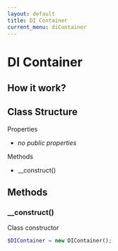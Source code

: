 ```yaml
---
layout: default
title: DI Container
current_menu: diContainer
---
```


# DI Container

## How it work?

## Class Structure

Properties
- *no public properties*

Methods
- __construct()

## Methods

### __construct()
Class constructor
```php
$DIContainer = new DIContainer();
```

